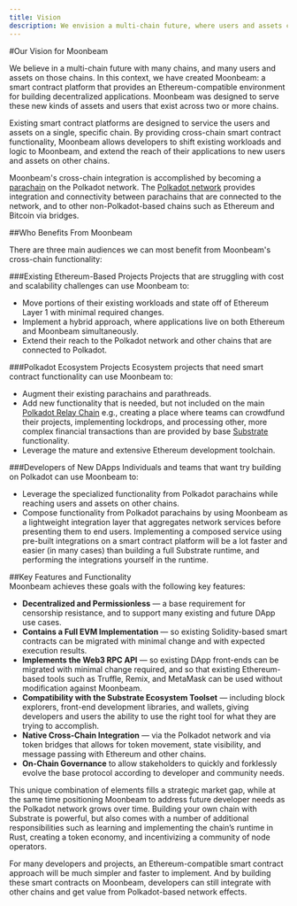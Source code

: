 ```yaml
---
title: Vision
description: We envision a multi-chain future, where users and assets can move freely across chains
---
```


#Our Vision for Moonbeam

We believe in a multi-chain future with many chains, and many users and assets on those chains. In this context, we have created Moonbeam: a smart contract platform that provides an Ethereum-compatible environment for building decentralized applications. Moonbeam was designed to serve these new kinds of assets and users that exist across two or more chains.

Existing smart contract platforms are designed to service the users and assets on a single, specific chain.  By providing cross-chain smart contract functionality, Moonbeam allows developers to shift existing workloads and logic to Moonbeam, and extend the reach of their applications to new users and assets on other chains.

Moonbeam's cross-chain integration is accomplished by becoming a [parachain](/resources/glossary/#parachains) on the Polkadot network.  The [Polkadot network](/resources/glossary/#polkadot) provides integration and connectivity between parachains that are connected to the network, and to other non-Polkadot-based chains such as Ethereum and Bitcoin via bridges.

##Who Benefits From Moonbeam

There are three main audiences we can most benefit from Moonbeam's cross-chain functionality:

###Existing Ethereum-Based Projects
Projects that are struggling with cost and scalability challenges can use Moonbeam to: 

* Move portions of their existing workloads and state off of Ethereum Layer 1 with minimal required changes.  
* Implement a hybrid approach, where applications live on both Ethereum and Moonbeam simultaneously.  
* Extend their reach to the Polkadot network and other chains that are connected to Polkadot.  

###Polkadot Ecosystem Projects
Ecosystem projects that need smart contract functionality can use Moonbeam to:  

* Augment their existing parachains and parathreads.  
* Add new functionality that is needed, but not included on the main [Polkadot Relay Chain](/resources/glossary/#relay-chain) e.g., creating a place where teams can crowdfund their projects, implementing lockdrops, and processing other, more complex financial transactions than are provided by base [Substrate](/resources/glossary/#substrate) functionality.  
* Leverage the mature and extensive Ethereum development toolchain.  

###Developers of New DApps
Individuals and teams that want try building on Polkadot can use Moonbeam to: 

* Leverage the specialized functionality from Polkadot parachains while reaching users and assets on other chains.  
* Compose functionality from Polkadot parachains by using Moonbeam as a lightweight integration layer that aggregates network services before presenting them to end users. Implementing a composed service using pre-built integrations on a smart contract platform will be a lot faster and easier (in many cases) than building a full Substrate runtime, and performing the integrations yourself in the runtime.  

##Key Features and Functionality  
Moonbeam achieves these goals with the following key features:  

* **Decentralized and Permissionless** — a base requirement for censorship resistance, and to support many existing and future DApp use cases.  
* **Contains a Full EVM Implementation** — so existing Solidity-based smart contracts can be migrated with minimal change and with expected execution results.  
* **Implements the Web3 RPC API** — so existing DApp front-ends can be migrated with minimal change required, and so that existing Ethereum-based tools such as Truffle, Remix, and MetaMask can be used without modification against Moonbeam.  
* **Compatibility with the Substrate Ecosystem Toolset** — including block explorers, front-end development libraries, and wallets, giving developers and users the ability to use the right tool for what they are trying to accomplish.  
* **Native Cross-Chain Integration** — via the Polkadot network and via token bridges that allows for token movement, state visibility, and message passing with Ethereum and other chains.  
* **On-Chain Governance** to allow stakeholders to quickly and forklessly evolve the base protocol according to developer and community needs.  

This unique combination of elements fills a strategic market gap, while at the same time positioning Moonbeam to address future developer needs as the Polkadot network grows over time.  Building your own chain with Substrate is powerful, but also comes with a number of additional responsibilities such as learning and implementing the chain’s runtime in Rust, creating a token economy, and incentivizing a community of node operators.

For many developers and projects, an Ethereum-compatible smart contract approach will be much simpler and faster to implement.  And by building these smart contracts on Moonbeam, developers can still integrate with other chains and get value from Polkadot-based network effects.
